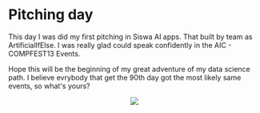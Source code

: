 # Pitching day

This day I was did my first pitching in Siswa AI apps. That built by team as ArtificialIfElse. I was really glad could speak confidently in the AIC - COMPFEST13 Events. 

Hope this will be the beginning of my great adventure of my data science path. I believe evrybody that get the 90th day got the most likely same events, so what's yours?

<p align="center">
  <img src="https://github.com/theDreamer911/180-days-of-data-science/blob/main/day98/pitching_day.jpg" />
</p>
